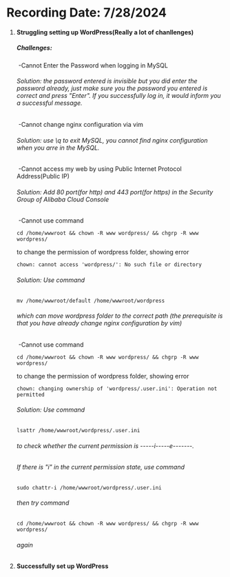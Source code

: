 # Recording Date: 7/28/2024

1. #### Struggling setting up WordPress(Really a lot of chanllenges)
	
	##### Challenges:
	
	​	-Cannot Enter the Password when logging in  MySQL
	
	###### 	Solution: the password entered is invisible but you did enter the password already, just make sure you the password you entered is correct and press "Enter". If you successfully log in, it would inform you a successful message.
	
	​	-Cannot change nginx configuration via vim
	
	###### 	Solution: use \q to exit MySQL, you cannot find nginx configuration when you arre in the MySQL.
	
	​	-Cannot access my web by using Public Internet Protocol Address(Public IP)
	
	###### 	Solution: Add 80 port(for http) and 443 port(for https) in the Security Group of Alibaba Cloud Console
	
	​	-Cannot use command 
	
	~~~linux command
	cd /home/wwwroot && chown -R www wordpress/ && chgrp -R www wordpress/ 
	~~~
	
	to change the permission of wordpress folder, showing error 
	
	~~~linux command
	chown: cannot access 'wordpress/': No such file or directory
	~~~
	
	###### 	Solution: Use command 
	
	~~~linux command
	mv /home/wwwroot/default /home/wwwroot/wordpress
	~~~
	
	######  which can move wordpress folder to the correct path (the prerequisite is that you have already change nginx configuration by vim)
	
	​	-Cannot use command 
	
	~~~linux command
	cd /home/wwwroot && chown -R www wordpress/ && chgrp -R www wordpress/
	~~~
	
	to change the permission of wordpress folder, showing error 
	
	~~~linux command
	chown: changing ownership of 'wordpress/.user.ini': Operation not permitted
	~~~
	
	###### 	Solution: Use command 
	
	~~~linux command
	lsattr /home/wwwroot/wordpress/.user.ini
	~~~
	
	######  to check whether the current permission is -----i-----e-------.
	
	###### If there is "i" in the current permission state, use command 
	
	~~~linux command
	sudo chattr-i /home/wwwroot/wordpress/.user.ini
	~~~
	
	###### then try command
	
	~~~linux command
	cd /home/wwwroot && chown -R www wordpress/ && chgrp -R www wordpress/
	~~~
	
	###### again
	
2. #### Successfully set up WordPress

